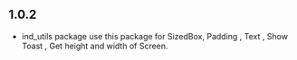 ## 1.0.2

* ind_utils package use this package for SizedBox, Padding , Text , Show Toast , Get height and width
  of Screen.